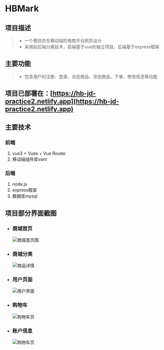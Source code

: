 # HBMark


## 项目描述
>+ 一个模仿京东移动端的电商平台网页设计  
>+ 采用前后端分离技术，前端基于vue的独立项目，后端基于express框架
## 主要功能
>+ 包含用户的注册、登录、浏览商品、添加商品、下单，修改信息等功能

## 项目已部署在：[https://hb-jd-practice2.netlify.app](https://hb-jd-practice2.netlify.app)


## 主要技术 
### 前端  
1. vue3 + Vuex + Vue Router 
2. 移动端组件库vant
### 后端
1. node.js
2. express框架
3. 数据库mysql


## 项目部分界面截图
+ ### 商城首页  
  ![商城首页图](./src/assets/images/upload/Home页.png)
+ ### 商城分类
  ![商品详情](./src/assets/images/upload/detail页.png) 
+ ### 用户页面  
   ![用户界面](./src/assets/images/upload/User页.png)
+ ### 购物车
   ![购物车页](./src/assets/images/upload/shoppingcar页.png)
+ ### 账户信息
   ![购物车页](./src/assets/images/upload/Account页.png)
    


